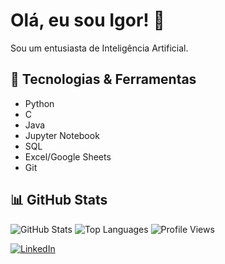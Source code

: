 # Olá, eu sou Igor! 👋

Sou um entusiasta de Inteligência Artificial.  

## 🔧 Tecnologias & Ferramentas
- Python
- C
- Java
- Jupyter Notebook
- SQL
- Excel/Google Sheets
- Git


## 📊 GitHub Stats
![GitHub Stats](https://github-readme-stats.vercel.app/api?username=JIgor08&show_icons=true&theme=radical)
![Top Languages](https://github-readme-stats.vercel.app/api/top-langs/?username=JIgor08&layout=compact&theme=radical)
![Profile Views](https://komarev.com/ghpvc/?username=JIgor08&color=blue)

[![LinkedIn](https://img.shields.io/badge/LinkedIn-0077B5?style=for-the-badge&logo=linkedin&logoColor=white)](https://www.linkedin.com/in/jo%C3%A3o-d-0b79b931a/)


